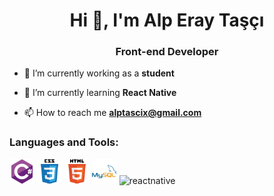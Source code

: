 <h1 align="center">Hi 👋, I'm Alp Eray Taşçı</h1>
<h3 align="center">Front-end Developer</h3>

- 🔭 I’m currently working as a **student**

- 🌱 I’m currently learning **React Native**

- 📫 How to reach me **alptascix@gmail.com**

<h3 align="left">Languages and Tools:</h3>
<p align="left"> <img src="https://raw.githubusercontent.com/devicons/devicon/master/icons/csharp/csharp-original.svg" alt="csharp" width="40" height="40"/> <img src="https://raw.githubusercontent.com/devicons/devicon/master/icons/css3/css3-original-wordmark.svg" alt="css3" width="40" height="40"/> <img src="https://raw.githubusercontent.com/devicons/devicon/master/icons/html5/html5-original-wordmark.svg" alt="html5" width="40" height="40"/> <img src="https://raw.githubusercontent.com/devicons/devicon/master/icons/mysql/mysql-original-wordmark.svg" alt="mysql" width="40" height="40"/> <img src="https://reactnative.dev/img/header_logo.svg" alt="reactnative" width="40" height="40"/> </p>
